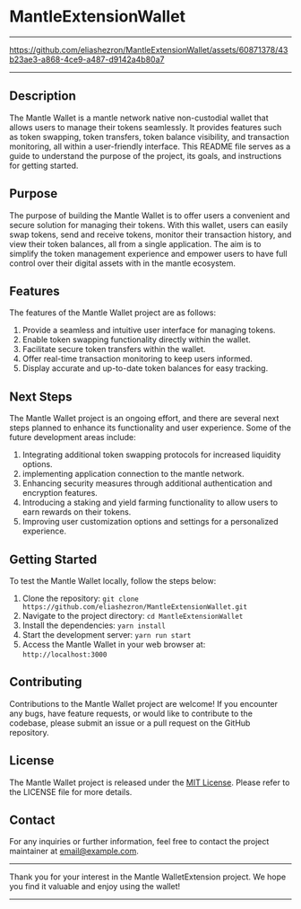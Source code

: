 # MantleExtensionWallet

---

https://github.com/eliashezron/MantleExtensionWallet/assets/60871378/43b23ae3-a868-4ce9-a487-d9142a4b80a7

---

## Description

The Mantle Wallet is a mantle network native non-custodial wallet that allows users to manage their tokens seamlessly. It provides features such as token swapping, token transfers, token balance visibility, and transaction monitoring, all within a user-friendly interface. This README file serves as a guide to understand the purpose of the project, its goals, and instructions for getting started.

## Purpose

The purpose of building the Mantle Wallet is to offer users a convenient and secure solution for managing their tokens. With this wallet, users can easily swap tokens, send and receive tokens, monitor their transaction history, and view their token balances, all from a single application. The aim is to simplify the token management experience and empower users to have full control over their digital assets with in the mantle ecosystem.

## Features

The features of the Mantle Wallet project are as follows:

1. Provide a seamless and intuitive user interface for managing tokens.
2. Enable token swapping functionality directly within the wallet.
3. Facilitate secure token transfers within the wallet.
4. Offer real-time transaction monitoring to keep users informed.
5. Display accurate and up-to-date token balances for easy tracking.

## Next Steps

The Mantle Wallet project is an ongoing effort, and there are several next steps planned to enhance its functionality and user experience. Some of the future development areas include:

1. Integrating additional token swapping protocols for increased liquidity options.
2. implementing application connection to the mantle network.
3. Enhancing security measures through additional authentication and encryption features.
4. Introducing a staking and yield farming functionality to allow users to earn rewards on their tokens.
5. Improving user customization options and settings for a personalized experience.

## Getting Started

To test the Mantle Wallet locally, follow the steps below:

1. Clone the repository: `git clone https://github.com/eliashezron/MantleExtensionWallet.git`
2. Navigate to the project directory: `cd MantleExtensionWallet`
3. Install the dependencies: `yarn install`
4. Start the development server: `yarn run start`
5. Access the Mantle Wallet in your web browser at: `http://localhost:3000`


## Contributing

Contributions to the Mantle Wallet project are welcome! If you encounter any bugs, have feature requests, or would like to contribute to the codebase, please submit an issue or a pull request on the GitHub repository.

## License

The Mantle Wallet project is released under the [MIT License](https://opensource.org/licenses/MIT). Please refer to the LICENSE file for more details.

## Contact

For any inquiries or further information, feel free to contact the project maintainer at [email@example.com](mailto:email@example.com).

---

Thank you for your interest in the Mantle WalletExtension project. We hope you find it valuable and enjoy using the wallet!

---


